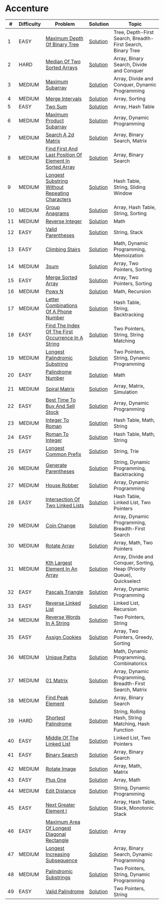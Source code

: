 # Accenture

| #  | Difficulty | Problem                                                                                                                                          | Solution                                                                            | Topic                                                                  |
|----|------------|--------------------------------------------------------------------------------------------------------------------------------------------------|-------------------------------------------------------------------------------------|------------------------------------------------------------------------|
| 1  | EASY       | [Maximum Depth Of Binary Tree](https://leetcode.com/problems/maximum-depth-of-binary-tree)                                                       | [Solution](../coding/datastructures/binaryTree/Solutions.java)                      | Tree, Depth-First Search, Breadth-First Search, Binary Tree            |
| 2  | HARD       | [Median Of Two Sorted Arrays](https://leetcode.com/problems/median-of-two-sorted-arrays)                                                         | [Solution](../coding/algorithms/SearchingAlgorithms.java)                           | Array, Binary Search, Divide and Conquer                               |
| 3  | MEDIUM     | [Maximum Subarray](https://leetcode.com/problems/maximum-subarray)                                                                               | [Solution](../coding/datastructures/arrays/SubArrays.java)                          | Array, Divide and Conquer, Dynamic Programming                         |
| 4  | MEDIUM     | [Merge Intervals](https://leetcode.com/problems/merge-intervals)                                                                                 | [Solution](../coding/datastructures/arrays/SubArrays.java)                          | Array, Sorting                                                         |
| 5  | EASY       | [Two Sum](https://leetcode.com/problems/two-sum)                                                                                                 | [Solution](../coding/datastructures/hashMapAndSet/Solutions.java)                   | Array, Hash Table                                                      |
| 6  | MEDIUM     | [Maximum Product Subarray](https://leetcode.com/problems/maximum-product-subarray)                                                               | [Solution](../coding/algorithms/DynamicProgramming.java)                            | Array, Dynamic Programming                                             |
| 7  | MEDIUM     | [Search A 2d Matrix](https://leetcode.com/problems/search-a-2d-matrix)                                                                           | [Solution](../coding/algorithms/SearchingAlgorithms.java)                           | Array, Binary Search, Matrix                                           |
| 8  | MEDIUM     | [Find First And Last Position Of Element In Sorted Array](https://leetcode.com/problems/find-first-and-last-position-of-element-in-sorted-array) | [Solution](../coding/algorithms/SearchingAlgorithms.java)                           | Array, Binary Search                                                   |
| 9  | MEDIUM     | [Longest Substring Without Repeating Characters](https://leetcode.com/problems/longest-substring-without-repeating-characters)                   | [Solution](../coding/algorithms/SlidingWindow.java)                                 | Hash Table, String, Sliding Window                                     |
| 10 | MEDIUM     | [Group Anagrams](https://leetcode.com/problems/group-anagrams)                                                                                   | [Solution](../coding/algorithms/SortingAlgorithms.java)                             | Array, Hash Table, String, Sorting                                     |
| 11 | MEDIUM     | [Reverse Integer](https://leetcode.com/problems/reverse-integer)                                                                                 | [Solution](../coding/miscellaneous/ReverseInteger.java)                             | Math                                                                   |
| 12 | EASY       | [Valid Parentheses](https://leetcode.com/problems/valid-parentheses)                                                                             | [Solution](../coding/datastructures/stackAndQueue/Solution.java)                    | String, Stack                                                          |
| 13 | EASY       | [Climbing Stairs](https://leetcode.com/problems/climbing-stairs)                                                                                 | [Solution](../coding/algorithms/DynamicProgramming.java)                            | Math, Dynamic Programming, Memoization                                 |
| 14 | MEDIUM     | [3sum](https://leetcode.com/problems/3sum)                                                                                                       | [Solution](../coding/algorithms/TwoPointerSum.java)                                 | Array, Two Pointers, Sorting                                           |
| 15 | EASY       | [Merge Sorted Array](https://leetcode.com/problems/merge-sorted-array)                                                                           | [Solution](../coding/algorithms/TwoPointer.java)                                    | Array, Two Pointers, Sorting                                           |
| 16 | MEDIUM     | [Powx N](https://leetcode.com/problems/powx-n)                                                                                                   | [Solution](../coding/algorithms/recursionAndBacktracking/MyPow.java)                | Math, Recursion                                                        |
| 17 | MEDIUM     | [Letter Combinations Of A Phone Number](https://leetcode.com/problems/letter-combinations-of-a-phone-number)                                     | [Solution](../coding/algorithms/recursionAndBacktracking/LetterCombination.java)    | Hash Table, String, Backtracking                                       |
| 18 | EASY       | [Find The Index Of The First Occurrence In A String](https://leetcode.com/problems/find-the-index-of-the-first-occurrence-in-a-string)           | [Solution](../coding/algorithms/string/KMPSearch.java)                              | Two Pointers, String, String Matching                                  |
| 19 | MEDIUM     | [Longest Palindromic Substring](https://leetcode.com/problems/longest-palindromic-substring)                                                     | [Solution](../coding/algorithms/twoPointerAndSlidingWindow/LongestPalindromic.java) | Two Pointers, String, Dynamic Programming                              |
| 20 | EASY       | [Palindrome Number](https://leetcode.com/problems/palindrome-number)                                                                             | [Solution](../coding/algorithms/miscellaneous/PalindromeNumber.java)                | Math                                                                   |
| 21 | MEDIUM     | [Spiral Matrix](https://leetcode.com/problems/spiral-matrix)                                                                                     | [Solution](../coding/datastructures/arrays/SpiralMatrix.java)                       | Array, Matrix, Simulation                                              |
| 22 | EASY       | [Best Time To Buy And Sell Stock](https://leetcode.com/problems/best-time-to-buy-and-sell-stock)                                                 | [Solution](../coding/datastructures/arrays/StockBuySell.java)                       | Array, Dynamic Programming                                             |
| 23 | MEDIUM     | [Integer To Roman](https://leetcode.com/problems/integer-to-roman)                                                                               | [Solution](../coding/datastructures/arrays/IntegerToRoman.java)                     | Hash Table, Math, String                                               |
| 24 | EASY       | [Roman To Integer](https://leetcode.com/problems/roman-to-integer)                                                                               | [Solution](../coding/datastructures/arrays/RomanToInt.java)                         | Hash Table, Math, String                                               |
| 25 | EASY       | [Longest Common Prefix](https://leetcode.com/problems/longest-common-prefix)                                                                     | [Solution](../coding/datastructures/string/LongestCommonPrefix.java)                | String, Trie                                                           |
| 26 | MEDIUM     | [Generate Parentheses](https://leetcode.com/problems/generate-parentheses)                                                                       | [Solution](../coding/algorithms/recursionAndBacktracking/GenerateParentheses.java)  | String, Dynamic Programming, Backtracking                              |
| 27 | MEDIUM     | [House Robber](https://leetcode.com/problems/house-robber)                                                                                       | [Solution](../coding/algorithms/DynamicProgramming.java)                            | Array, Dynamic Programming                                             |
| 28 | EASY       | [Intersection Of Two Linked Lists](https://leetcode.com/problems/intersection-of-two-linked-lists)                                               | [Solution](../coding/datastructures/linkedList/LinkedList.java)                     | Hash Table, Linked List, Two Pointers                                  |
| 29 | MEDIUM     | [Coin Change](https://leetcode.com/problems/coin-change)                                                                                         | [Solution](../coding/algorithms/dynamicProgramming/CoinChange.java)                 | Array, Dynamic Programming, Breadth-First Search                       |
| 30 | MEDIUM     | [Rotate Array](https://leetcode.com/problems/rotate-array)                                                                                       | [Solution](../coding/datastructures/arrays/RotateArrays.java)                       | Array, Math, Two Pointers                                              |
| 31 | MEDIUM     | [Kth Largest Element In An Array](https://leetcode.com/problems/kth-largest-element-in-an-array)                                                 | [Solution](../coding/datastructures/arrays/KthLargetElement.java)                   | Array, Divide and Conquer, Sorting, Heap (Priority Queue), Quickselect |
| 32 | EASY       | [Pascals Triangle](https://leetcode.com/problems/pascals-triangle)                                                                               | [Solution](../coding/algorithms/dynamicProgramming/PascalTriangle.java)             | Array, Dynamic Programming                                             |
| 33 | EASY       | [Reverse Linked List](https://leetcode.com/problems/reverse-linked-list)                                                                         | [Solution](../coding/datastructures/linkedList/LinkedList.java)                     | Linked List, Recursion                                                 |
| 34 | MEDIUM     | [Reverse Words In A String](https://leetcode.com/problems/reverse-words-in-a-string)                                                             | [Solution](../coding/datastructures/string/ReverseWords.java)                       | Two Pointers, String                                                   |
| 35 | EASY       | [Assign Cookies](https://leetcode.com/problems/assign-cookies)                                                                                   | [Solution](../coding/algorithms/GreedyAlgorithms.java)                              | Array, Two Pointers, Greedy, Sorting                                   |
| 36 | MEDIUM     | [Unique Paths](https://leetcode.com/problems/unique-paths)                                                                                       | [Solution](../coding/algorithms/DynamicProgramming2DTabulation.java)                | Math, Dynamic Programming, Combinatorics                               |
| 37 | MEDIUM     | [01 Matrix](https://leetcode.com/problems/01-matrix)                                                                                             | [Solution](../coding/datastructures/graph/BFSSolution.java)                         | Array, Dynamic Programming, Breadth-First Search, Matrix               |
| 38 | MEDIUM     | [Find Peak Element](https://leetcode.com/problems/find-peak-element)                                                                             | [Solution](../coding/algorithms/SearchingAlgorithms.java)                           | Array, Binary Search                                                   |
| 39 | HARD       | [Shortest Palindrome](https://leetcode.com/problems/shortest-palindrome)                                                                         | [Solution](../coding/algorithms/string/ShortestPalindrome.java)                     | String, Rolling Hash, String Matching, Hash Function                   |
| 40 | EASY       | [Middle Of The Linked List](https://leetcode.com/problems/middle-of-the-linked-list)                                                             | [Solution](../coding/datastructures/linkedList/LinkedList.java)                     | Linked List, Two Pointers                                              |
| 41 | EASY       | [Binary Search](https://leetcode.com/problems/binary-search)                                                                                     | [Solution](../coding/algorithms/SearchingAlgorithms.java)                           | Array, Binary Search                                                   |
| 42 | MEDIUM | [Rotate Image](https://leetcode.com/problems/rotate-image) | [Solution](../coding/datastructures/arrays/RotateImage.java) | Array, Math, Matrix |
| 43 | EASY | [Plus One](https://leetcode.com/problems/plus-one) | [Solution](../coding/datastructures/arrays/PlusOne.java) | Array, Math |
| 44 | MEDIUM | [Edit Distance](https://leetcode.com/problems/edit-distance) | [Solution](../coding/algorithms/dynamicProgramming/EditDistance.java) | String, Dynamic Programming |
| 45 | EASY | [Next Greater Element I](https://leetcode.com/problems/next-greater-element-i) | [Solution](../coding/datastructures/stackAndQueue/NGE.java) | Array, Hash Table, Stack, Monotonic Stack |
| 46 | EASY | [Maximum Area Of Longest Diagonal Rectangle](https://leetcode.com/problems/maximum-area-of-longest-diagonal-rectangle) | [Solution](../coding/datastructures/arrays/MaxRecArea.java) | Array |
| 47 | MEDIUM | [Longest Increasing Subsequence](https://leetcode.com/problems/longest-increasing-subsequence) | [Solution](../coding/algorithms/dynamicProgramming/LIS.java) | Array, Binary Search, Dynamic Programming |
| 48 | MEDIUM | [Palindromic Substrings](https://leetcode.com/problems/palindromic-substrings) | [Solution](../coding/datastructures/string/PalindromicSubstrings.java) | Two Pointers, String, Dynamic Programming |
| 49 | EASY | [Valid Palindrome](https://leetcode.com/problems/valid-palindrome) | [Solution](../coding/datastructures/string/ValidPalindrome.java) | Two Pointers, String |

